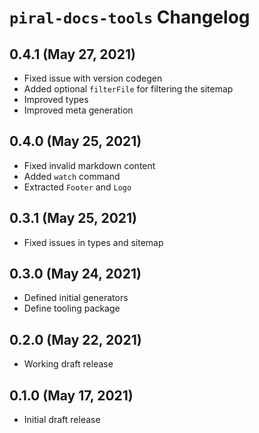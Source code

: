 # `piral-docs-tools` Changelog

## 0.4.1 (May 27, 2021)

- Fixed issue with version codegen
- Added optional `filterFile` for filtering the sitemap
- Improved types
- Improved meta generation

## 0.4.0 (May 25, 2021)

- Fixed invalid markdown content
- Added `watch` command
- Extracted `Footer` and `Logo`

## 0.3.1 (May 25, 2021)

- Fixed issues in types and sitemap

## 0.3.0 (May 24, 2021)

- Defined initial generators
- Define tooling package

## 0.2.0 (May 22, 2021)

- Working draft release

## 0.1.0 (May 17, 2021)

- Initial draft release
